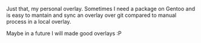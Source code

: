 Just that, my personal overlay. Sometimes I need a package on Gentoo and is easy to mantain and sync an overlay over git compared to manual process in a local overlay.

Maybe in a future I will made good overlays :P

